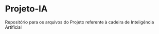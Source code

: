 # Projeto-IA
Repositório para os arquivos do Projeto referente à cadeira de Inteligência Artificial

